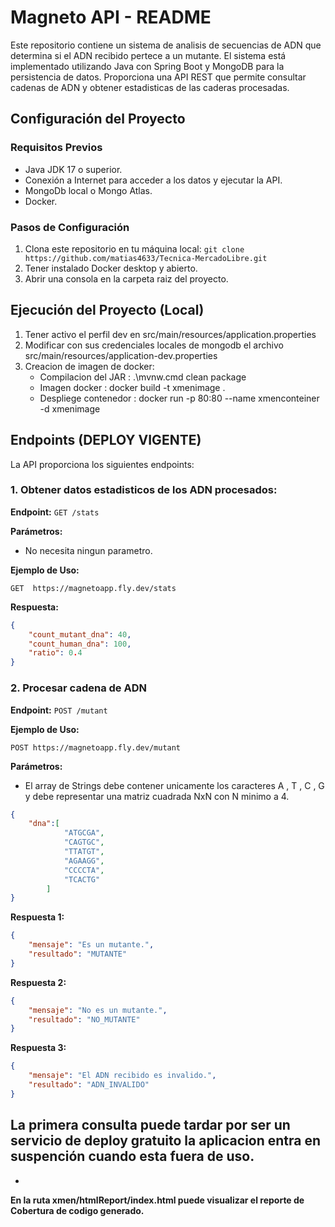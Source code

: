 # Magneto API - README

Este repositorio contiene un sistema de analisis de secuencias de ADN que determina si el ADN recibido pertece a un mutante. El sistema está implementado utilizando Java con Spring Boot y MongoDB para la persistencia de datos. 
Proporciona una API REST que permite consultar cadenas de ADN y obtener estadisticas de las caderas procesadas.

## Configuración del Proyecto

### Requisitos Previos
- Java JDK 17 o superior.
- Conexión a Internet para acceder a los datos y ejecutar la API.
- MongoDb local o Mongo Atlas.
- Docker.

### Pasos de Configuración
1. Clona este repositorio en tu máquina local: `git clone https://github.com/matias4633/Tecnica-MercadoLibre.git`
2. Tener instalado Docker desktop y abierto.
3. Abrir una consola en la carpeta raiz del proyecto.

## Ejecución del Proyecto (Local)

1. Tener activo el perfil dev en src/main/resources/application.properties
2. Modificar con sus credenciales locales de mongodb el archivo src/main/resources/application-dev.properties
3. Creacion de imagen de docker: 
   - Compilacion del JAR : .\mvnw.cmd clean package
   - Imagen docker : docker build -t xmenimage .
   - Despliege contenedor :  docker run -p 80:80 --name xmenconteiner -d xmenimage

## Endpoints (DEPLOY VIGENTE)

La API proporciona los siguientes endpoints:

### 1. Obtener datos estadisticos de los ADN procesados:

**Endpoint:** `GET /stats`

**Parámetros:**
- No necesita ningun parametro.

**Ejemplo de Uso:**
```http
GET  https://magnetoapp.fly.dev/stats
```


**Respuesta:**
```json
{
    "count_mutant_dna": 40,
    "count_human_dna": 100,
    "ratio": 0.4
}
```
### 2. Procesar cadena de ADN

**Endpoint:** `POST /mutant`

**Ejemplo de Uso:**
```http
POST https://magnetoapp.fly.dev/mutant
```
**Parámetros:**
- El array de Strings debe contener unicamente los caracteres A , T , C , G y debe representar una matriz cuadrada  NxN con N minimo a 4. 
```json
{
    "dna":[
            "ATGCGA",
            "CAGTGC",
            "TTATGT",
            "AGAAGG",
            "CCCCTA",
            "TCACTG"
        ]
}
```


**Respuesta 1:**
```json
{
    "mensaje": "Es un mutante.",
    "resultado": "MUTANTE"
}
```

**Respuesta 2:**
```json
{
    "mensaje": "No es un mutante.",
    "resultado": "NO_MUTANTE"
}
```

**Respuesta 3:**
```json
{
    "mensaje": "El ADN recibido es invalido.",
    "resultado": "ADN_INVALIDO"
}
```

**La primera consulta puede tardar por ser un servicio de deploy gratuito la aplicacion entra en suspención cuando esta fuera de uso.**
-
-
**En la ruta xmen/htmlReport/index.html puede visualizar el reporte de Cobertura de codigo generado.**


